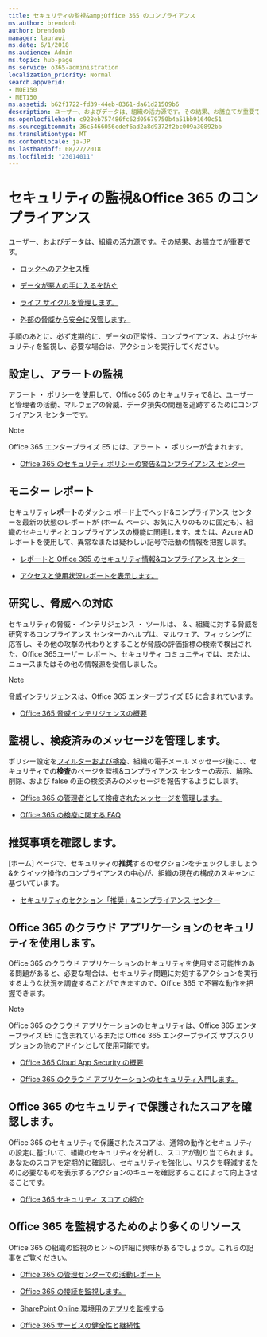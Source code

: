 ```yaml
---
title: セキュリティの監視&amp;Office 365 のコンプライアンス
ms.author: brendonb
author: brendonb
manager: laurawi
ms.date: 6/1/2018
ms.audience: Admin
ms.topic: hub-page
ms.service: o365-administration
localization_priority: Normal
search.appverid:
- MOE150
- MET150
ms.assetid: b62f1722-fd39-44eb-8361-da61d21509b6
description: ユーザー、およびデータは、組織の活力源です。その結果、お膳立てが重要です。
ms.openlocfilehash: c928eb757486fc62d05679750b4a51bb91640c51
ms.sourcegitcommit: 36c5466056cdef6ad2a8d9372f2bc009a30892bb
ms.translationtype: MT
ms.contentlocale: ja-JP
ms.lasthandoff: 08/27/2018
ms.locfileid: "23014011"
---
```

# <a name="monitor-security-amp-compliance-in-office-365"></a>セキュリティの監視&amp;Office 365 のコンプライアンス

ユーザー、およびデータは、組織の活力源です。その結果、お膳立てが重要です。
  
- [ロックへのアクセス権](protect-access-to-data-and-services.md)
    
- [データが悪人の手に入るを防ぐ](data-loss-prevention-policies.md)
    
- [ライフ サイクルを管理します。](manage-data-governance.md)
    
- [外部の脅威から安全に保管します。](protect-against-threats.md)
    
手順のあとに、必ず定期的に、データの正常性、コンプライアンス、およびセキュリティを監視し、必要な場合は、アクションを実行してください。 
  
## <a name="set-up-and-monitor-alerts"></a>設定し、アラートの監視

アラート ・ ポリシーを使用して、Office 365 のセキュリティで&amp;と、ユーザーと管理者の活動、マルウェアの脅威、データ損失の問題を追跡するためにコンプライアンス センターです。 
  
> [!NOTE]
> Office 365 エンタープライズ E5 には、アラート ・ ポリシーが含まれます。 
  
- [Office 365 のセキュリティ ポリシーの警告&amp;コンプライアンス センター](alert-policies.md)
    
## <a name="monitor-reports"></a>モニター レポート

セキュリティ**レポート**のダッシュ ボード上でヘッド&amp;コンプライアンス センターを最新の状態のレポートが (ホーム ページ、お気に入りのものに固定も)、組織のセキュリティとコンプライアンスの機能に関連します。または、Azure AD レポートを使用して、異常なまたは疑わしい記号で活動の情報を把握します。 
  
- [レポートと Office 365 のセキュリティ情報&amp;コンプライアンス センター](reports-and-insights-in-security-and-compliance.md)
    
- [アクセスと使用状況レポートを表示します。](https://docs.microsoft.com/azure/active-directory/active-directory-view-access-usage-reports)
    
## <a name="research-and-respond-to-threats"></a>研究し、脅威への対応

セキュリティの脅威・ インテリジェンス ・ ツールは、 &amp; 、組織に対する脅威を研究するコンプライアンス センターのヘルプは、マルウェア、フィッシングに応答し、その他の攻撃の代わりとすることが脅威の評価指標の検索で検出された、Office 365ユーザー レポート、セキュリティ コミュニティでは、または、ニュースまたはその他の情報源を受信しました。
  
> [!NOTE]
> 脅威インテリジェンスは、Office 365 エンタープライズ E5 に含まれています。 
  
- [Office 365 脅威インテリジェンスの概要](office-365-ti.md)
    
## <a name="monitor-and-manage-quarantined-messages"></a>監視し、検疫済みのメッセージを管理します。

ポリシー設定を[フィルターおよび検疫](quarantine-email-messages.md)、組織の電子メール メッセージ後に、、セキュリティでの**検査**のページを監視&amp;コンプライアンス センターの表示、解除、削除、および false の正の検疫済みのメッセージを報告するようにします。 
  
- [Office 365 の管理者として検疫されたメッセージを管理します。](manage-quarantined-messages-and-files.md)
    
- [Office 365 の検疫に関する FAQ](quarantine-faq.md)
    
## <a name="check-recommendations"></a>推奨事項を確認します。

[ホーム] ページで、セキュリティの**推奨**するのセクションをチェックしましょう&amp;をクイック操作のコンプライアンスの中心が、組織の現在の構成のスキャンに基づいています。 
  
- [セキュリティのセクション「推奨」&amp;コンプライアンス センター](https://support.office.com/article/84277f87-7406-4606-8197-944d5c11bb34)
    
## <a name="use-office-365-cloud-app-security"></a>Office 365 のクラウド アプリケーションのセキュリティを使用します。

Office 365 のクラウド アプリケーションのセキュリティを使用する可能性のある問題があると、必要な場合は、セキュリティ問題に対処するアクションを実行するような状況を調査することができますので、Office 365 で不審な動作を把握できます。 
  
> [!NOTE]
> Office 365 のクラウド アプリケーションのセキュリティは、Office 365 エンタープライズ E5 に含まれているまたは Office 365 エンタープライズ サブスクリプションの他のアドインとして使用可能です。 
  
- [Office 365 Cloud App Security の概要](office-365-cas-overview.md)
    
- [Office 365 のクラウド アプリケーションのセキュリティ入門します。](get-ready-for-office-365-cas.md)
    
## <a name="check-your-office-365-secure-score"></a>Office 365 のセキュリティで保護されたスコアを確認します。

Office 365 のセキュリティで保護されたスコアは、通常の動作とセキュリティの設定に基づいて、組織のセキュリティを分析し、スコアが割り当てられます。あなたのスコアを定期的に確認し、セキュリティを強化し、リスクを軽減するために必要なものを表示するアクションのキューを確認することによって向上させることです。
  
- [Office 365 セキュリティ スコア の紹介](office-365-secure-score.md)
    
## <a name="more-resources-for-monitoring-office-365"></a>Office 365 を監視するためのより多くのリソース

Office 365 の組織の監視のヒントの詳細に興味があるでしょうか。これらの記事をご覧ください。 
  
- [Office 365 の管理センターでの活動レポート](https://support.office.com/article/0d6dfb17-8582-4172-a9a9-aed798150263)
    
- [Office 365 の接続を監視します。](https://support.office.com/article/53cdb60c-a6b2-4848-b3ff-e7b75dc3fd1f)
    
- [SharePoint Online 環境用のアプリを監視する](https://support.office.com/article/81daca87-ef0c-4602-af89-9a749dbef377)
    
- [Office 365 サービスの健全性と継続性](https://go.microsoft.com/fwlink/?linkid=394289)
    

